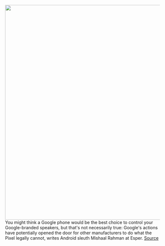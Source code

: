 <img src='https://cdn.vox-cdn.com/thumbor/eBaaBlI8zbXhbsRJ_U9RoNr2sSQ=/58x123:1666x1228/1200x800/filters:focal(535x541:861x867)/cdn.vox-cdn.com/uploads/chorus_image/image/70390429/cwelch_191016_3737_0002.0.jpg' width='700px' /><br/>
You might think a Google phone would be the best choice to control your Google-branded speakers, but that's not necessarily true: Google's actions have potentially opened the door for other manufacturers to do what the Pixel legally cannot, writes Android sleuth Mishaal Rahman at Esper.
<a href='https://www.theverge.com/2022/1/14/22883982/google-sonos-ban-workaround-speaker-groups-aosp-volume-control'> Source <a/>
